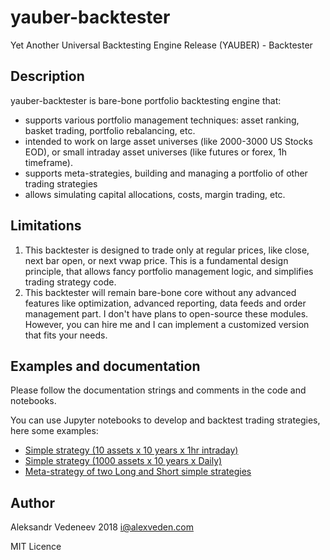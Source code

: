 # yauber-backtester
Yet Another Universal Backtesting Engine Release (YAUBER) - Backtester

## Description
yauber-backtester is bare-bone portfolio backtesting engine that:
- supports various portfolio management techniques: asset ranking, basket trading, portfolio rebalancing, etc.
- intended to work on large asset universes (like 2000-3000 US Stocks EOD), or small intraday asset universes (like futures or forex, 1h timeframe). 
- supports meta-strategies, building and managing a portfolio of other trading strategies
- allows simulating capital allocations, costs, margin trading, etc.

## Limitations
1. This backtester is designed to trade only at regular prices, like close, next bar open, or next vwap price. 
This is a fundamental design principle, that allows fancy portfolio management logic, and simplifies trading strategy code.
2. This backtester will remain bare-bone core without any advanced features like optimization, advanced reporting, data feeds and order management part.
I don't have plans to open-source these modules. However, you can hire me and I can implement a customized version that fits your needs.

## Examples and documentation
Please follow the documentation strings and comments in the code and notebooks.

You can use Jupyter notebooks to develop and backtest trading strategies, here some examples:

- [Simple strategy (10 assets x 10 years x 1hr intraday)](https://github.com/alexveden/yauber-backtester/blob/master/notebooks/Strategy%2010%20assets%20intraday.ipynb)
- [Simple strategy (1000 assets x 10 years x Daily)](https://github.com/alexveden/yauber-backtester/blob/master/notebooks/Strategy%201000%20assets%20EOD.ipynb)
- [Meta-strategy of two Long and Short simple strategies](https://github.com/alexveden/yauber-backtester/blob/master/notebooks/Strategy%20composite.ipynb)

## Author
Aleksandr Vedeneev 2018 i@alexveden.com

MIT Licence
